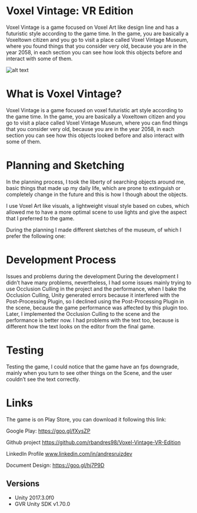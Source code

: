 # Voxel Vintage: VR Edition
Voxel Vintage is a game focused on Voxel Art like design line and has a futuristic style according to the game time. In the game, you are basically a Voxeltown citizen and you go to visit a place called Voxel Vintage Museum, where you found things that you consider very old, because you are in the year 2058, in each section you can see how look this objects before and interact with some of them.

![alt text](https://cdn-images-1.medium.com/max/800/1*8c0vxcwO8XeJP-y10c_1eg.png)

# What is Voxel Vintage?
Voxel Vintage is a game focused on voxel futuristic art style according to the game time. In the game, you are basically a Voxeltown citizen and you go to visit a place called Voxel Vintage Museum, where you can find things that you consider very old, because you are in the year 2058, in each section you can see how this objects looked before and also interact with some of them.

# Planning and Sketching
In the planning process, I took the liberty of searching objects around me, basic things that made up my daily life, which are prone to extinguish or completely change in the future and this is how I though about the objects.

I use Voxel Art like visuals, a lightweight visual style based on cubes, which allowed me to have a more optimal scene to use lights and give the aspect that I preferred to the game.

During the planning I made different sketches of the museum, of which I prefer the following one:

# Development Process
Issues and problems during the development
During the development I didn’t have many problems, nevertheless, I had some issues mainly trying to use Occlusion Culling in the project and the performance, when I bake the Occlusion Culling, Unity generated errors because it interfered with the Post-Processing Plugin, so I declined using the Post-Processing Plugin in the scene, because the game performance was affected by this plugin too. Later, I implemented the Occlusion Culling to the scene and the performance is better now. I had problems with the text too, because is different how the text looks on the editor from the final game.

# Testing
Testing the game, I could notice that the game have an fps downgrade, mainly when you turn to see other things on the Scene, and the user couldn’t see the text correctly.

# Links
The game is on Play Store, you can download it following this link:


Google Play:
https://goo.gl/fXysZP

Github project
https://github.com/rbandres98/Voxel-Vintage-VR-Edition

LinkedIn Profile
www.linkedin.com/in/andresruizdev

Document Design:
https://goo.gl/hj7P9D

## Versions
- Unity 2017.3.0f0
- GVR Unity SDK v1.70.0
